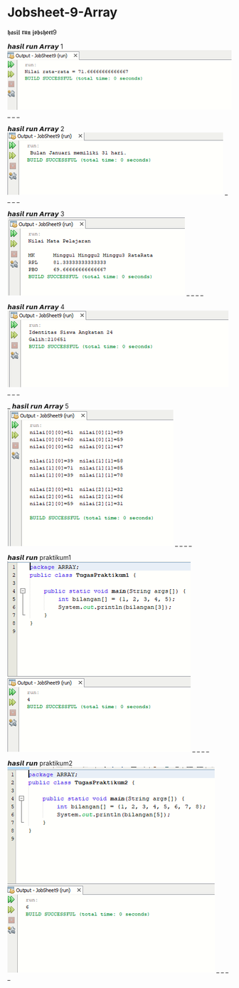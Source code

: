 # Jobsheet-9-Array

𝖍𝖆𝖘𝖎𝖑 𝖗𝖚𝖓 𝖏𝖔𝖇𝖘𝖍𝖊𝖊𝖙9

𝙝𝙖𝙨𝙞𝙡 𝙧𝙪𝙣 𝘼𝙧𝙧𝙖𝙮 1
![Alt Text](https://github.com/rendiwibawa/Jobsheet-9-Array/blob/master/Array1.PNG)
_
_
_


𝙝𝙖𝙨𝙞𝙡 𝙧𝙪𝙣 𝘼𝙧𝙧𝙖𝙮 2
![Alt Text](https://github.com/rendiwibawa/Jobsheet-9-Array/blob/master/Array2.PNG)
_
_
_
_



𝙝𝙖𝙨𝙞𝙡 𝙧𝙪𝙣 𝘼𝙧𝙧𝙖𝙮 3
![Alt Text](https://github.com/rendiwibawa/Jobsheet-9-Array/blob/master/Array3.PNG)
_
_
_
_



𝙝𝙖𝙨𝙞𝙡 𝙧𝙪𝙣 𝘼𝙧𝙧𝙖𝙮 4
![Alt Text](https://github.com/rendiwibawa/Jobsheet-9-Array/blob/master/Array4.PNG)
_
_
_



_
𝙝𝙖𝙨𝙞𝙡 𝙧𝙪𝙣 𝘼𝙧𝙧𝙖𝙮 5
![Alt Text](https://github.com/rendiwibawa/Jobsheet-9-Array/blob/master/Array5.PNG)
_
_
_
_



𝙝𝙖𝙨𝙞𝙡 𝙧𝙪𝙣 praktikum1
![Alt Text](https://github.com/rendiwibawa/Jobsheet-9-Array/blob/master/praktikum1.PNG)
_
_
_
_




𝙝𝙖𝙨𝙞𝙡 𝙧𝙪𝙣 praktikum2
![Alt Text](https://github.com/rendiwibawa/Jobsheet-9-Array/blob/master/praktikum2.PNG)
_
_
_
_

